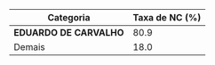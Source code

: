 | Categoria | Taxa de NC (%) |
|-----------|----------------|
| **EDUARDO DE CARVALHO** | 80.9 |
| Demais      | 18.0 |
